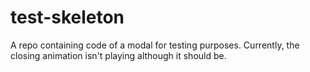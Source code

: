 # test-skeleton

A repo containing code of a modal for testing purposes. Currently, the closing animation isn't playing although it should be.
